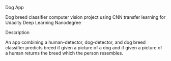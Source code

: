 Dog App

Dog breed classifier computer vision project using CNN transfer learning for Udacity Deep Learning Nanodegree

Description

An app combining a human-detector, dog-detector, and dog breed classifier predicts breed if given a picture of a dog and if given a picture of a human returns the breed which the person resembles.
